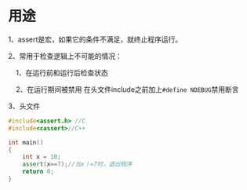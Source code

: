 # 用途

1、assert是宏，如果它的条件不满足，就终止程序运行。

2、常用于检查逻辑上不可能的情况：

    1、在运行前和运行后检查状态

    2、在运行期间被禁用 在头文件include之前加上`#define NDEBUG`禁用断言

3、头文件

```cpp
#include<assert.h> //C
#include<cassert>//C++

int main()
{
    int x = 10;
    assert(x==7);//当x！=7时，退出程序
    return 0;
}
```
